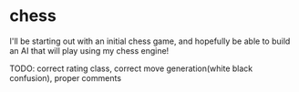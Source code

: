 # chess

I'll be starting out with an initial chess game, and hopefully be able to build an AI that will play using my chess engine!

TODO: correct rating class, correct move generation(white black confusion), proper comments
